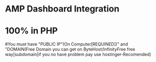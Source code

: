 # AMP Dashboard Integration
# 100% in PHP

#You must have "PUBLIC IP"(On Computer[REQUINED])" and "DOMAIN(Free Domain you can get on ByteHost/InfinityFree  free way[subdomain]if you no have problem pay use hostinger-Recomended)
